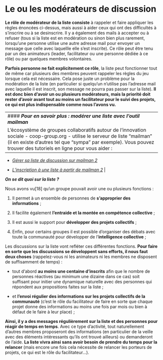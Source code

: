 # Le ou les modérateurs de discussion

**Le rôle de modérateur de la liste consiste** à rappeler et faire appliquer les règles énoncées ci-dessus, mais aussi à aider ceux qui ont des difficultés à s’inscrire ou à se desinscrire. Il y a également des mails à accepter ou à refuser (tous si la liste est en modération ou sinon bien plus rarement, lorsqu’une personne utilise une autre adresse mail pour envoyer un message que celle avec laquellle elle s’est inscrite). Ce rôle peut être tenu par un des animateurs (leader, facilitateur ou une personne dédiée à ce rôle) ou par quelques membres volontaires.

**Parfois personne ne fait explicitement ce rôle**, la liste peut fonctionner tout de même car plusieurs des membres peuvent rappeler les règles du jeu lorsque cela est nécessaire. Cela pose juste un problème pour la modération de la liste (en particulier si quelqu’un n’utilise pas l’adresse mail avec laquelle il est inscrit, son message ne pourra pas passer sur la liste). **Il est donc bien d’avoir un ou plusieurs modérateurs, mais la priorité doit rester d’avoir avant tout au moins un facilitateur pour le suivi des projets, ce qui est plus indispensable comme nous l’avons vu.**

|                                                                                                                                                                                                                                                                                                                                                                                                                                                                                                                                                                                                                                                                                                                                                                                                                                                                                                                                                                                                                                                                                                                                                                                                                                                                                                                                                                                                                                                                                                                                                                                             |
|---------------------------------------------------------------------------------------------------------------------------------------------------------------------------------------------------------------------------------------------------------------------------------------------------------------------------------------------------------------------------------------------------------------------------------------------------------------------------------------------------------------------------------------------------------------------------------------------------------------------------------------------------------------------------------------------------------------------------------------------------------------------------------------------------------------------------------------------------------------------------------------------------------------------------------------------------------------------------------------------------------------------------------------------------------------------------------------------------------------------------------------------------------------------------------------------------------------------------------------------------------------------------------------------------------------------------------------------------------------------------------------------------------------------------------------------------------------------------------------------------------------------------------------------------------------------------------------------|
| #### ***Pour en savoir plus : modérer une liste avec l’outil mailman***                                                                                                                                                                                                                                                                                                                                                                                                                                                                                                                                                                                                                                                                                                                                                                                                                                                                                                                                                                                                                                                                                                                                                                                                                                                                                                                                                                                                                                                                                                                     |
| L’écosystème de groupes collaboratifs autour de l’innovation sociale - coop-group.org - utilise le serveur de liste “mailman” (il en existe d’autres tel que “sympa” par exemple). Vous pouvez trouver des tutoriels en ligne pour vous aider :                                                                                                                                                                                                                                                                                                                                                                                                                                                                                                                                                                                                                                                                                                                                                                                                                                                                                                                                                                                                                                                                                                                                                                                                                                                                                                                                             
                                                                                                                                                                                                                                                                                                                                                                                                                                                                                                                                                                                                                                                                                                                                                                                                                                                                                                                                                                                                                                                                                                                                                                                                                                                                                                                                                                                                                                                                                                                                                                                              
 -   [*Gérer*](https://drive.google.com/open?id=1Z32pDCJjTqbHtVWauEPyaJkYyZNd3gOKu4UJZe18R-k)[ ](https://drive.google.com/open?id=1Z32pDCJjTqbHtVWauEPyaJkYyZNd3gOKu4UJZe18R-k)[*sa*](https://drive.google.com/open?id=1Z32pDCJjTqbHtVWauEPyaJkYyZNd3gOKu4UJZe18R-k)[ ](https://drive.google.com/open?id=1Z32pDCJjTqbHtVWauEPyaJkYyZNd3gOKu4UJZe18R-k)[*liste*](https://drive.google.com/open?id=1Z32pDCJjTqbHtVWauEPyaJkYyZNd3gOKu4UJZe18R-k)[ ](https://drive.google.com/open?id=1Z32pDCJjTqbHtVWauEPyaJkYyZNd3gOKu4UJZe18R-k)[*de*](https://drive.google.com/open?id=1Z32pDCJjTqbHtVWauEPyaJkYyZNd3gOKu4UJZe18R-k)[ ](https://drive.google.com/open?id=1Z32pDCJjTqbHtVWauEPyaJkYyZNd3gOKu4UJZe18R-k)[*discussion*](https://drive.google.com/open?id=1Z32pDCJjTqbHtVWauEPyaJkYyZNd3gOKu4UJZe18R-k)[ ](https://drive.google.com/open?id=1Z32pDCJjTqbHtVWauEPyaJkYyZNd3gOKu4UJZe18R-k)[*sur*](https://drive.google.com/open?id=1Z32pDCJjTqbHtVWauEPyaJkYyZNd3gOKu4UJZe18R-k)[ ](https://drive.google.com/open?id=1Z32pDCJjTqbHtVWauEPyaJkYyZNd3gOKu4UJZe18R-k)[*mailman*](https://drive.google.com/open?id=1Z32pDCJjTqbHtVWauEPyaJkYyZNd3gOKu4UJZe18R-k)[ *2*](https://drive.google.com/open?id=1Z32pDCJjTqbHtVWauEPyaJkYyZNd3gOKu4UJZe18R-k)                                                                                                                                                                                                                                                                                                                                                 
                                                                                                                                                                                                                                                                                                                                                                                                                                                                                                                                                                                                                                                                                                                                                                                                                                                                                                                                                                                                                                                                                                                                                                                                                                                                                                                                                                                                                                                                                                                                                                                              
 -   [*L*](https://drive.google.com/open?id=1NgCTZHnH-VfonbNaleZWIXH4uZJsSHfFnQ0g_baul1E)[*’*](https://drive.google.com/open?id=1NgCTZHnH-VfonbNaleZWIXH4uZJsSHfFnQ0g_baul1E)[*inscription*](https://drive.google.com/open?id=1NgCTZHnH-VfonbNaleZWIXH4uZJsSHfFnQ0g_baul1E)[ ](https://drive.google.com/open?id=1NgCTZHnH-VfonbNaleZWIXH4uZJsSHfFnQ0g_baul1E)[*à*](https://drive.google.com/open?id=1NgCTZHnH-VfonbNaleZWIXH4uZJsSHfFnQ0g_baul1E)[ ](https://drive.google.com/open?id=1NgCTZHnH-VfonbNaleZWIXH4uZJsSHfFnQ0g_baul1E)[*une*](https://drive.google.com/open?id=1NgCTZHnH-VfonbNaleZWIXH4uZJsSHfFnQ0g_baul1E)[ ](https://drive.google.com/open?id=1NgCTZHnH-VfonbNaleZWIXH4uZJsSHfFnQ0g_baul1E)[*liste*](https://drive.google.com/open?id=1NgCTZHnH-VfonbNaleZWIXH4uZJsSHfFnQ0g_baul1E)[ ](https://drive.google.com/open?id=1NgCTZHnH-VfonbNaleZWIXH4uZJsSHfFnQ0g_baul1E)[*à*](https://drive.google.com/open?id=1NgCTZHnH-VfonbNaleZWIXH4uZJsSHfFnQ0g_baul1E)[ ](https://drive.google.com/open?id=1NgCTZHnH-VfonbNaleZWIXH4uZJsSHfFnQ0g_baul1E)[*partir*](https://drive.google.com/open?id=1NgCTZHnH-VfonbNaleZWIXH4uZJsSHfFnQ0g_baul1E)[ ](https://drive.google.com/open?id=1NgCTZHnH-VfonbNaleZWIXH4uZJsSHfFnQ0g_baul1E)[*de*](https://drive.google.com/open?id=1NgCTZHnH-VfonbNaleZWIXH4uZJsSHfFnQ0g_baul1E)[ ](https://drive.google.com/open?id=1NgCTZHnH-VfonbNaleZWIXH4uZJsSHfFnQ0g_baul1E)[*mailman*](https://drive.google.com/open?id=1NgCTZHnH-VfonbNaleZWIXH4uZJsSHfFnQ0g_baul1E)[ *2*](https://drive.google.com/open?id=1NgCTZHnH-VfonbNaleZWIXH4uZJsSHfFnQ0g_baul1E)  |

***On se dit quoi sur la liste ?***

Nous avons vu[18] qu’un groupe pouvait avoir une ou plusieurs fonctions :

1.  Il permet à un ensemble de personnes de **s’approprier des informations** ;

2.  Il facilite également **l’entraide et la montée en compétence collective** ;

3.  Il est aussi le support pour **développer des projets collectifs** ;

4.  Enfin, pour certains groupes il est possible d’organiser des débats avec toute la communauté pour développer de l’**intelligence collective** ;

Les discussions sur la liste vont refléter ces différentes fonctions. **Pour faire en sorte que les discussions se développent sans efforts, il nous faut deux choses** (rappelez-vous ni les animateurs ni les membres ne disposent de suffisamment de temps) :

-   tout d‘abord **au moins une centaine d’inscrits** afin que le nombre de personnes réactives (au minimum une dizaine dans ce cas) soit suffisant pour initier une dynamique naturelle avec des personnes qui répondent aux propositions faites sur la liste ;

-   et **l’envoi régulier des informations sur les projets collectifs de la communauté** (c’est le rôle du facilitateur de faire en sorte que chaque projet donne des informations au moins une fois par mois ou bien à défaut de le faire à leur place) ;

**Ainsi, il y a des messages régulièrement sur la liste et des personnes pour réagir de temps en temps**. Avec ce type d’activité, tout naturellement d’autres membres proposeront des informations (en particulier de la veille avec des éléments intéressants qu’ils ont trouvé ailleurs) ou demanderont de l’aide. **La liste vivra ainsi sans avoir besoin de prendre du temps pour la relancer** (mais encore une fois cela nécessite de relancer les porteurs de projets, ce qui est le rôle du facilitateur…).
